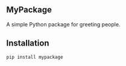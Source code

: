 ## MyPackage
A simple Python package for greeting people.

## Installation
```bash
pip install mypackage
